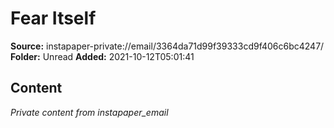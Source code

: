 # Fear Itself

**Source:** instapaper-private://email/3364da71d99f39333cd9f406c6bc4247/
**Folder:** Unread
**Added:** 2021-10-12T05:01:41




## Content
*Private content from instapaper_email*
